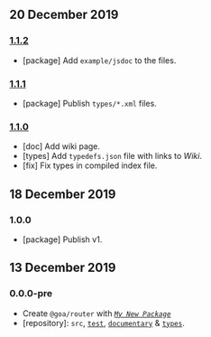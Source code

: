 ## 20 December 2019

### [1.1.2](https://github.com/idiocc/goa-router/compare/v1.1.1...v1.1.2)

- [package] Add `example/jsdoc` to the files.

### [1.1.1](https://github.com/idiocc/goa-router/compare/v1.1.0...v1.1.1)

- [package] Publish `types/*.xml` files.

### [1.1.0](https://github.com/idiocc/goa-router/compare/v1.0.0...v1.1.0)

- [doc] Add wiki page.
- [types] Add `typedefs.json` file with links to _Wiki_.
- [fix] Fix types in compiled index file.

## 18 December 2019

### 1.0.0

- [package] Publish v1.

## 13 December 2019

### 0.0.0-pre

- Create `@goa/router` with _[`My New Package`](https://MNPJS.org)_
- [repository]: `src`, [`test`](https://contexttesting.com), [`documentary`](https://readme.page) & [`types`](https://typedef.page).